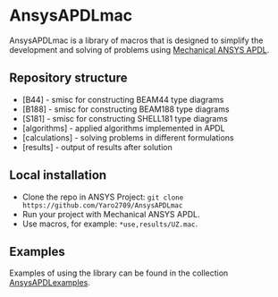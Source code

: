 # AnsysAPDLmac

AnsysAPDLmac is a library of macros that is designed to simplify the development and solving of problems using [Mechanical ANSYS APDL](https://www.ansys.com/). 

## Repository structure

- [B44] - smisc for constructing BEAM44 type diagrams
- [B188] - smisc for constructing BEAM188 type diagrams
- [S181] - smisc for constructing SHELL181 type diagrams
- [algorithms] - applied algorithms implemented in APDL
- [calculations] - solving problems in different formulations
- [results] - output of results after solution
 
## Local installation

- Clone the repo in ANSYS Project: `git clone https://github.com/Yaro2709/AnsysAPDLmac`
- Run your project with Mechanical ANSYS APDL.
- Use macros, for example: `*use,results/UZ.mac`.

## Examples
Examples of using the library can be found in the collection [AnsysAPDLexamples](https://github.com/Yaro2709/AnsysAPDLexamples).
